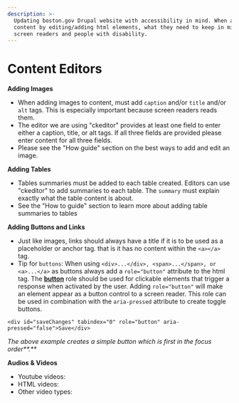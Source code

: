 ```yaml
---
description: >-
  Updating boston.gov Drupal website with accessibility in mind. When adding
  content by editing/adding html elements, what they need to keep in mind for
  screen readers and people with disability.
---
```


# Content Editors

**Adding Images**

* When adding images to content, must add `caption` and/or `title` and/or `alt` tags. This is especially important because screen readers reads them. 
* The editor we are using "ckeditor" provides at least one field to enter either a caption, title, or alt tags. If all three fields are provided please enter content for all three fields.
* Please see the "How guide" section on the best ways to add and edit an image.

**Adding Tables**

* Tables summaries must be added to each table created. Editors can use "ckeditor" to add summaries to each table. The `summary` must explain exactly what the table content is about. 
* See the "How to guide" section to learn more about adding table summaries to tables

**Adding Buttons and Links**

* Just like images, links should always have a title if it is to be used as a placeholder or anchor tag. that is it has no content within the `<a></a>` tag.
* Tip for `buttons`: When using `<div>...</div>, <span>...</span>, or <a>...</a>` as buttons always add a `role="button"` attribute to the html tag. The [**button**](https://www.w3.org/WAI/PF/aria/roles#button) role should be used for clickable elements that trigger a response when activated by the user. Adding `role="button"` will make an element appear as a button control to a screen reader. This role can be used in combination with the `aria-pressed` attribute to create toggle buttons. 

```text
<div id="saveChanges" tabindex="0" role="button" aria-pressed="false">Save</div>
```

_The above example creates a simple button which is first in the focus order**.**_

**Audios & Videos**

* Youtube videos: 
* HTML videos:
* Other video types:

